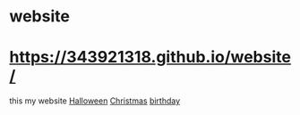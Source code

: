 # website
#  https://343921318.github.io/website/
this my website
[Halloween](https://343921318.github.io/website/halloween.html)
[Christmas](https://343921318.github.io/website/Christmas.html)
[birthday](https://343921318.github.io/website/birthday.html)